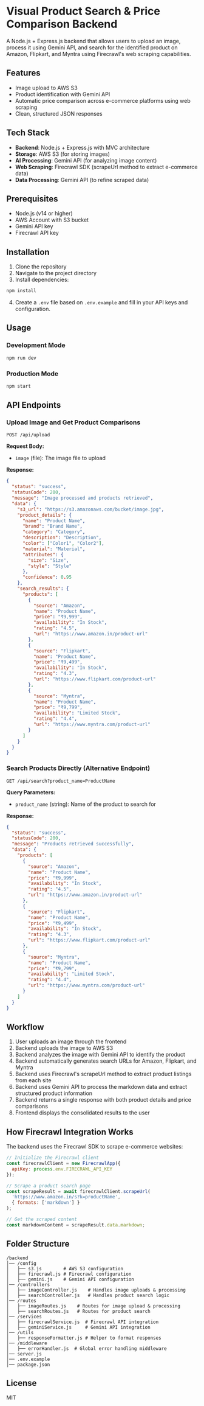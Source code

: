 # Visual Product Search & Price Comparison Backend

A Node.js + Express.js backend that allows users to upload an image, process it using Gemini API, and search for the identified product on Amazon, Flipkart, and Myntra using Firecrawl's web scraping capabilities.

## Features

- Image upload to AWS S3
- Product identification with Gemini API
- Automatic price comparison across e-commerce platforms using web scraping
- Clean, structured JSON responses

## Tech Stack

- **Backend**: Node.js + Express.js with MVC architecture
- **Storage**: AWS S3 (for storing images)
- **AI Processing**: Gemini API (for analyzing image content)
- **Web Scraping**: Firecrawl SDK (scrapeUrl method to extract e-commerce data)
- **Data Processing**: Gemini API (to refine scraped data)

## Prerequisites

- Node.js (v14 or higher)
- AWS Account with S3 bucket
- Gemini API key
- Firecrawl API key

## Installation

1. Clone the repository
2. Navigate to the project directory
3. Install dependencies:

```bash
npm install
```

4. Create a `.env` file based on `.env.example` and fill in your API keys and configuration.

## Usage

### Development Mode

```bash
npm run dev
```

### Production Mode

```bash
npm start
```

## API Endpoints

### Upload Image and Get Product Comparisons

```
POST /api/upload
```

**Request Body:**
- `image` (file): The image file to upload

**Response:**
```json
{
  "status": "success",
  "statusCode": 200,
  "message": "Image processed and products retrieved",
  "data": {
    "s3_url": "https://s3.amazonaws.com/bucket/image.jpg",
    "product_details": {
      "name": "Product Name",
      "brand": "Brand Name",
      "category": "Category",
      "description": "Description",
      "color": ["Color1", "Color2"],
      "material": "Material",
      "attributes": {
        "size": "Size",
        "style": "Style"
      },
      "confidence": 0.95
    },
    "search_results": {
      "products": [
        {
          "source": "Amazon",
          "name": "Product Name",
          "price": "₹9,999",
          "availability": "In Stock",
          "rating": "4.5",
          "url": "https://www.amazon.in/product-url"
        },
        {
          "source": "Flipkart",
          "name": "Product Name",
          "price": "₹9,499",
          "availability": "In Stock",
          "rating": "4.3",
          "url": "https://www.flipkart.com/product-url"
        },
        {
          "source": "Myntra",
          "name": "Product Name",
          "price": "₹9,799",
          "availability": "Limited Stock",
          "rating": "4.4",
          "url": "https://www.myntra.com/product-url"
        }
      ]
    }
  }
}
```

### Search Products Directly (Alternative Endpoint)

```
GET /api/search?product_name=ProductName
```

**Query Parameters:**
- `product_name` (string): Name of the product to search for

**Response:**
```json
{
  "status": "success",
  "statusCode": 200,
  "message": "Products retrieved successfully",
  "data": {
    "products": [
      {
        "source": "Amazon",
        "name": "Product Name",
        "price": "₹9,999",
        "availability": "In Stock",
        "rating": "4.5",
        "url": "https://www.amazon.in/product-url"
      },
      {
        "source": "Flipkart",
        "name": "Product Name",
        "price": "₹9,499",
        "availability": "In Stock",
        "rating": "4.3",
        "url": "https://www.flipkart.com/product-url"
      },
      {
        "source": "Myntra",
        "name": "Product Name",
        "price": "₹9,799",
        "availability": "Limited Stock",
        "rating": "4.4",
        "url": "https://www.myntra.com/product-url"
      }
    ]
  }
}
```

## Workflow

1. User uploads an image through the frontend
2. Backend uploads the image to AWS S3
3. Backend analyzes the image with Gemini API to identify the product
4. Backend automatically generates search URLs for Amazon, Flipkart, and Myntra
5. Backend uses Firecrawl's scrapeUrl method to extract product listings from each site
6. Backend uses Gemini API to process the markdown data and extract structured product information
7. Backend returns a single response with both product details and price comparisons
8. Frontend displays the consolidated results to the user

## How Firecrawl Integration Works

The backend uses the Firecrawl SDK to scrape e-commerce websites:

```javascript
// Initialize the Firecrawl client
const firecrawlClient = new FirecrawlApp({
  apiKey: process.env.FIRECRAWL_API_KEY
});

// Scrape a product search page
const scrapeResult = await firecrawlClient.scrapeUrl(
  'https://www.amazon.in/s?k=productName', 
  { formats: ['markdown'] }
);

// Get the scraped content
const markdownContent = scrapeResult.data.markdown;
```

## Folder Structure

```
/backend
│── /config
│   ├── s3.js        # AWS S3 configuration
│   ├── firecrawl.js # Firecrawl configuration
│   ├── gemini.js    # Gemini API configuration
│── /controllers
│   ├── imageController.js    # Handles image uploads & processing
│   ├── searchController.js   # Handles product search logic
│── /routes
│   ├── imageRoutes.js    # Routes for image upload & processing
│   ├── searchRoutes.js   # Routes for product search
│── /services
│   ├── firecrawlService.js  # Firecrawl API integration
│   ├── geminiService.js     # Gemini API integration
│── /utils
│   ├── responseFormatter.js # Helper to format responses
│── /middleware
│   ├── errorHandler.js  # Global error handling middleware
│── server.js
│── .env.example
│── package.json
```

## License

MIT 